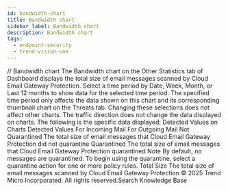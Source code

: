 ```yaml
---
id: bandwidth-chart
title: Bandwidth chart
sidebar_label: Bandwidth chart
description: Bandwidth chart
tags:
  - endpoint-security
  - trend-vision-one
---
```


/*<![CDATA[*/ $('#title').html($('meta[name=map-description]').attr('content')); /*]]>*/ Bandwidth chart The Bandwidth chart on the Other Statistics tab of Dashboard displays the total size of email messages scanned by Cloud Email Gateway Protection. Select a time period by Date, Week, Month, or Last 12 months to show data for the selected time period. The specified time period only affects the data shown on this chart and its corresponding thumbnail chart on the Threats tab. Changing these selections does not affect other charts. The traffic direction does not change the data displayed on charts. The following is the specific data displayed: Detected Values on Charts Detected Values For Incoming Mail For Outgoing Mail Not Quarantined The total size of email messages that Cloud Email Gateway Protection did not quarantine Quarantined The total size of email messages that Cloud Email Gateway Protection quarantined Note By default, no messages are quarantined. To begin using the quarantine, select a quarantine action for one or more policy rules. Total Size The total size of email messages scanned by Cloud Email Gateway Protection © 2025 Trend Micro Incorporated. All rights reserved.Search Knowledge Base